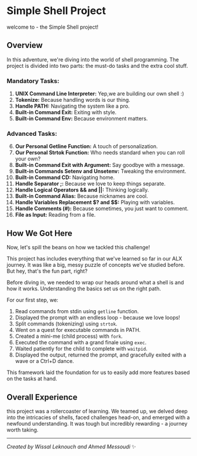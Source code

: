 # Simple Shell Project

 welcome to - the Simple Shell project!

## Overview

In this adventure, we're diving into the world of shell programming. The project is divided into two parts: the must-do tasks and the extra cool stuff.

### Mandatory Tasks:

1. **UNIX Command Line Interpreter:** Yep,we are building our own shell :)
2. **Tokenize:** Because handling words is our thing.
3. **Handle PATH:** Navigating the system like a pro.
4. **Built-in Command Exit:** Exiting with style.
5. **Built-in Command Env:** Because environment matters.

### Advanced Tasks:

6. **Our Personal Getline Function:** A touch of personalization.
7. **Our Personal Strtok Function:** Who needs standard when you can roll your own?
8. **Built-in Command Exit with Argument:** Say goodbye with a message.
9. **Built-in Commands Setenv and Unsetenv:** Tweaking the environment.
10. **Built-in Command CD:** Navigating home.
11. **Handle Separator ;:** Because we love to keep things separate.
12. **Handle Logical Operators && and ||:** Thinking logically.
13. **Built-in Command Alias:** Because nicknames are cool.
14. **Handle Variables Replacement $? and $$:** Playing with variables.
15. **Handle Comments (#):** Because sometimes, you just want to comment.
16. **File as Input:** Reading from a file.

## How We Got Here

Now, let's spill the beans on how we tackled this challenge!

This project has includes everything that we've learned so far in our ALX journey. It was like a big, messy puzzle of concepts we've studied before. But hey, that's the fun part, right?

Before diving in, we needed to wrap our heads around what a shell is and how it works. Understanding the basics set us on the right path.

For our first step, we:

1. Read commands from stdin using `getline` function.
2. Displayed the prompt with an endless loop - because we love loops!
3. Split commands (tokenizing) using `strtok`.
4. Went on a quest for executable commands in PATH.
5. Created a mini-me (child process) with `fork`.
6. Executed the command with a grand finale using `exec`.
7. Waited patiently for the child to complete with `waitpid`.
8. Displayed the output, returned the prompt, and gracefully exited with a wave or a Ctrl+D dance.

This framework laid the foundation for us to easily add more features based on the tasks at hand.

## Overall Experience

this project was a rollercoaster of learning. We teamed up, we delved deep into the intricacies of shells, faced challenges head-on, and emerged with a newfound understanding. It was tough but incredibly rewarding - a journey worth taking.

---

*Created by Wissal Leknouch and Ahmed Messoudi* ✨

